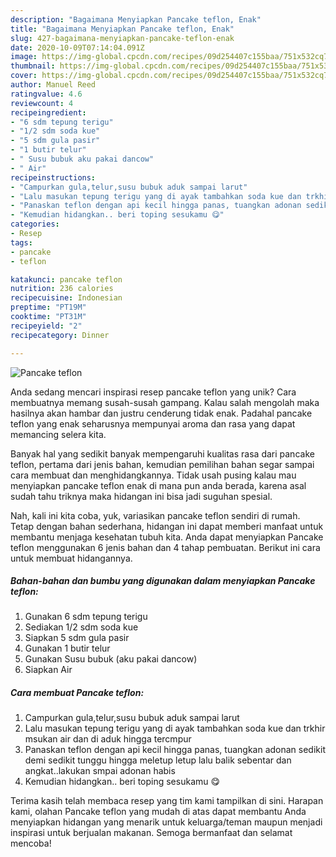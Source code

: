 ```yaml
---
description: "Bagaimana Menyiapkan Pancake teflon, Enak"
title: "Bagaimana Menyiapkan Pancake teflon, Enak"
slug: 427-bagaimana-menyiapkan-pancake-teflon-enak
date: 2020-10-09T07:14:04.091Z
image: https://img-global.cpcdn.com/recipes/09d254407c155baa/751x532cq70/pancake-teflon-foto-resep-utama.jpg
thumbnail: https://img-global.cpcdn.com/recipes/09d254407c155baa/751x532cq70/pancake-teflon-foto-resep-utama.jpg
cover: https://img-global.cpcdn.com/recipes/09d254407c155baa/751x532cq70/pancake-teflon-foto-resep-utama.jpg
author: Manuel Reed
ratingvalue: 4.6
reviewcount: 4
recipeingredient:
- "6 sdm tepung terigu"
- "1/2 sdm soda kue"
- "5 sdm gula pasir"
- "1 butir telur"
- " Susu bubuk aku pakai dancow"
- " Air"
recipeinstructions:
- "Campurkan gula,telur,susu bubuk aduk sampai larut"
- "Lalu masukan tepung terigu yang di ayak tambahkan soda kue dan trkhir msukan air dan di aduk hingga tercmpur"
- "Panaskan teflon dengan api kecil hingga panas, tuangkan adonan sedikit demi sedikit tunggu hingga meletup letup lalu balik sebentar dan angkat..lakukan smpai adonan habis"
- "Kemudian hidangkan.. beri toping sesukamu 😋"
categories:
- Resep
tags:
- pancake
- teflon

katakunci: pancake teflon 
nutrition: 236 calories
recipecuisine: Indonesian
preptime: "PT19M"
cooktime: "PT31M"
recipeyield: "2"
recipecategory: Dinner

---
```



![Pancake teflon](https://img-global.cpcdn.com/recipes/09d254407c155baa/751x532cq70/pancake-teflon-foto-resep-utama.jpg)

Anda sedang mencari inspirasi resep pancake teflon yang unik? Cara membuatnya memang susah-susah gampang. Kalau salah mengolah maka hasilnya akan hambar dan justru cenderung tidak enak. Padahal pancake teflon yang enak seharusnya mempunyai aroma dan rasa yang dapat memancing selera kita.



Banyak hal yang sedikit banyak mempengaruhi kualitas rasa dari pancake teflon, pertama dari jenis bahan, kemudian pemilihan bahan segar sampai cara membuat dan menghidangkannya. Tidak usah pusing kalau mau menyiapkan pancake teflon enak di mana pun anda berada, karena asal sudah tahu triknya maka hidangan ini bisa jadi suguhan spesial.


Nah, kali ini kita coba, yuk, variasikan pancake teflon sendiri di rumah. Tetap dengan bahan sederhana, hidangan ini dapat memberi manfaat untuk membantu menjaga kesehatan tubuh kita. Anda dapat menyiapkan Pancake teflon menggunakan 6 jenis bahan dan 4 tahap pembuatan. Berikut ini cara untuk membuat hidangannya.

<!--inarticleads1-->

##### Bahan-bahan dan bumbu yang digunakan dalam menyiapkan Pancake teflon:

1. Gunakan 6 sdm tepung terigu
1. Sediakan 1/2 sdm soda kue
1. Siapkan 5 sdm gula pasir
1. Gunakan 1 butir telur
1. Gunakan  Susu bubuk (aku pakai dancow)
1. Siapkan  Air




<!--inarticleads2-->

##### Cara membuat Pancake teflon:

1. Campurkan gula,telur,susu bubuk aduk sampai larut
1. Lalu masukan tepung terigu yang di ayak tambahkan soda kue dan trkhir msukan air dan di aduk hingga tercmpur
1. Panaskan teflon dengan api kecil hingga panas, tuangkan adonan sedikit demi sedikit tunggu hingga meletup letup lalu balik sebentar dan angkat..lakukan smpai adonan habis
1. Kemudian hidangkan.. beri toping sesukamu 😋




Terima kasih telah membaca resep yang tim kami tampilkan di sini. Harapan kami, olahan Pancake teflon yang mudah di atas dapat membantu Anda menyiapkan hidangan yang menarik untuk keluarga/teman maupun menjadi inspirasi untuk berjualan makanan. Semoga bermanfaat dan selamat mencoba!
